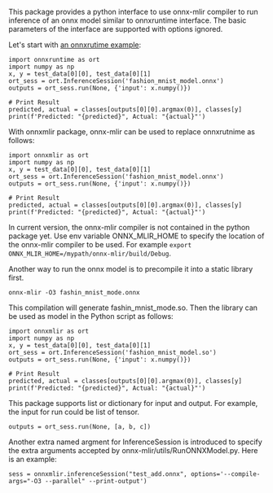This package provides a python interface to use onnx-mlir compiler to run inference of an onnx model similar to onnxruntime interface. The basic parameters of the interface are supported with options ignored. 

Let's start with [an onnxrutime example](https://onnxruntime.ai/docs/get-started/with-python#pytorch-cv):
```
import onnxruntime as ort
import numpy as np
x, y = test_data[0][0], test_data[0][1]
ort_sess = ort.InferenceSession('fashion_mnist_model.onnx')
outputs = ort_sess.run(None, {'input': x.numpy()})

# Print Result
predicted, actual = classes[outputs[0][0].argmax(0)], classes[y]
print(f'Predicted: "{predicted}", Actual: "{actual}"')
```

With onnxmlir package, onnx-mlir can be used to replace onnxrutnime as follows:
```
import onnxmlir as ort
import numpy as np
x, y = test_data[0][0], test_data[0][1]
ort_sess = ort.InferenceSession('fashion_mnist_model.onnx')
outputs = ort_sess.run(None, {'input': x.numpy()})

# Print Result
predicted, actual = classes[outputs[0][0].argmax(0)], classes[y]
print(f'Predicted: "{predicted}", Actual: "{actual}"')
```

In current version, the onnx-mlir compiler is not contained in the python 
package yet. Use env variable ONNX_MLIR_HOME to specify the location of the onnx-mlir compiler to be used. For example `export ONNX_MLIR_HOME=/mypath/onnx-mlir/build/Debug`. 

Another way to run the onnx model is to precompile it into a static library first. 
```
onnx-mlir -O3 fashin_mnist_mode.onnx
```

This compilation will generate fashin_mnist_mode.so. Then the library can be used as model in the Python script as follows:
```
import onnxmlir as ort
import numpy as np
x, y = test_data[0][0], test_data[0][1]
ort_sess = ort.InferenceSession('fashion_mnist_model.so')
outputs = ort_sess.run(None, {'input': x.numpy()})

# Print Result
predicted, actual = classes[outputs[0][0].argmax(0)], classes[y]
print(f'Predicted: "{predicted}", Actual: "{actual}"')
```

This package supports list or dictionary for input and output. For example, the input for run could be list of tensor.
```
outputs = ort_sess.run(None, [a, b, c])
```

Another extra named argment for InferenceSession is introduced to specify the extra arguments accepted by onnx-mlir/utils/RunONNXModel.py. Here is an example:
```
sess = onnxmlir.inferenceSession("test_add.onnx", options='--compile-args="-O3 --parallel" --print-output')
```

